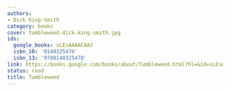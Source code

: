 ```yaml
---
authors:
- Dick King-Smith
category: books
cover: tumbleweed-dick-king-smith.jpg
ids:
  google_books: sLEsAAAACAAJ
  isbn_10: '0140325476'
  isbn_13: '9780140325478'
link: https://books.google.com/books/about/Tumbleweed.html?hl=&id=sLEsAAAACAAJ
status: read
title: Tumbleweed
---
```

